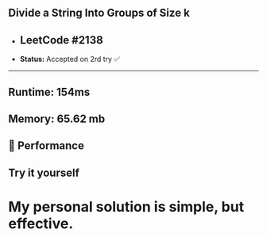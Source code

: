 ## Divide a String Into Groups of Size k
* ## LeetCode #2138
* **Status:** Accepted on 2rd try ✅ 
---
**Runtime:** 154ms 
--
**Memory:** 65.62 mb
---

## 🚀 Performance

## Try it yourself

# My personal solution is simple, but effective.